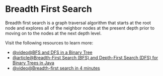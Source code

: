 # Breadth First Search

Breadth first search is a graph traversal algorithm that starts at the root node and explores all of the neighbor nodes at the present depth prior to moving on to the nodes at the next depth level.

Visit the following resources to learn more:

- [@video@BFS and DFS in a Binary Tree](https://www.youtube.com/watch?v=uWL6FJhq5fM)
- [@article@Breadth-First Search (BFS) and Depth-First Search (DFS) for Binary Trees in Java](https://www.digitalocean.com/community/tutorials/breadth-first-search-depth-first-search-bfs-dfs)
- [@video@Breadth-first search in 4 minutes](https://www.youtube.com/watch?v=HZ5YTanv5QE)
